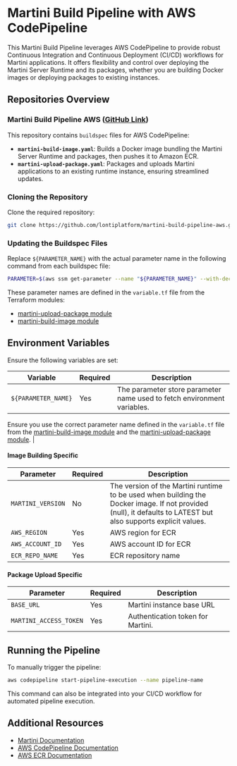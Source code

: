 # Martini Build Pipeline with AWS CodePipeline

This Martini Build Pipeline leverages AWS CodePipeline to provide robust Continuous Integration and Continuous Deployment (CI/CD) workflows for Martini applications. It offers flexibility and control over deploying the Martini Server Runtime and its packages, whether you are building Docker images or deploying packages to existing instances.

## Repositories Overview

### Martini Build Pipeline AWS ([GitHub Link](https://github.com/lontiplatform/martini-build-pipeline-aws))

This repository contains `buildspec` files for AWS CodePipeline:

- **`martini-build-image.yaml`**: Builds a Docker image bundling the Martini Server Runtime and packages, then pushes it to Amazon ECR.
- **`martini-upload-package.yaml`**: Packages and uploads Martini applications to an existing runtime instance, ensuring streamlined updates.

### Cloning the Repository

Clone the required repository:

```bash
git clone https://github.com/lontiplatform/martini-build-pipeline-aws.git
```

### Updating the Buildspec Files

Replace `${PARAMETER_NAME}` with the actual parameter name in the following command from each buildspec file:

```bash
PARAMETER=$(aws ssm get-parameter --name "${PARAMETER_NAME}" --with-decryption --query "Parameter.Value" --output text)
```

These parameter names are defined in the `variable.tf` file from the Terraform modules:  
- [martini-upload-package module](https://github.com/lontiplatform/martini-build-pipeline-aws-terraform/tree/main/martini-upload-package)  
- [martini-build-image module](https://github.com/lontiplatform/martini-build-pipeline-aws-terraform/tree/main/martini-build-image)  

## Environment Variables

Ensure the following variables are set:

| Variable | Required | Description |
|-----------|----------|-------------|                                                                                                                                        
| `${PARAMETER_NAME}`      | Yes          | The parameter store parameter name used to fetch environment variables.

Ensure you use the correct parameter name defined in the `variable.tf` file from the [martini-build-image module](https://github.com/lontiplatform/martini-build-pipeline-aws-terraform/blob/main/martini-build-image) and the [martini-upload-package module](https://github.com/lontiplatform/martini-build-pipeline-aws-terraform/blob/main/martini-upload-package). |

#### Image Building Specific
| Parameter | Required | Description |
|-----------|----------|-------------|
| `MARTINI_VERSION` | No | The version of the Martini runtime to be used when building the Docker image. If not provided (null), it defaults to LATEST but also supports explicit values. |
| `AWS_REGION` | Yes | AWS region for ECR |
| `AWS_ACCOUNT_ID` | Yes | AWS account ID for ECR |
| `ECR_REPO_NAME` | Yes | ECR repository name |

#### Package Upload Specific
| Parameter | Required | Description |
|-----------|----------|-------------|
| `BASE_URL` | Yes | Martini instance base URL |
| `MARTINI_ACCESS_TOKEN` | Yes | Authentication token for Martini.|


## Running the Pipeline

To manually trigger the pipeline:

```bash
aws codepipeline start-pipeline-execution --name pipeline-name
```

This command can also be integrated into your CI/CD workflow for automated pipeline execution.

## Additional Resources

- [Martini Documentation](https://developer.lonti.com/docs/martini/v1/)
- [AWS CodePipeline Documentation](https://docs.aws.amazon.com/codepipeline/)
- [AWS ECR Documentation](https://docs.aws.amazon.com/ecr/)
